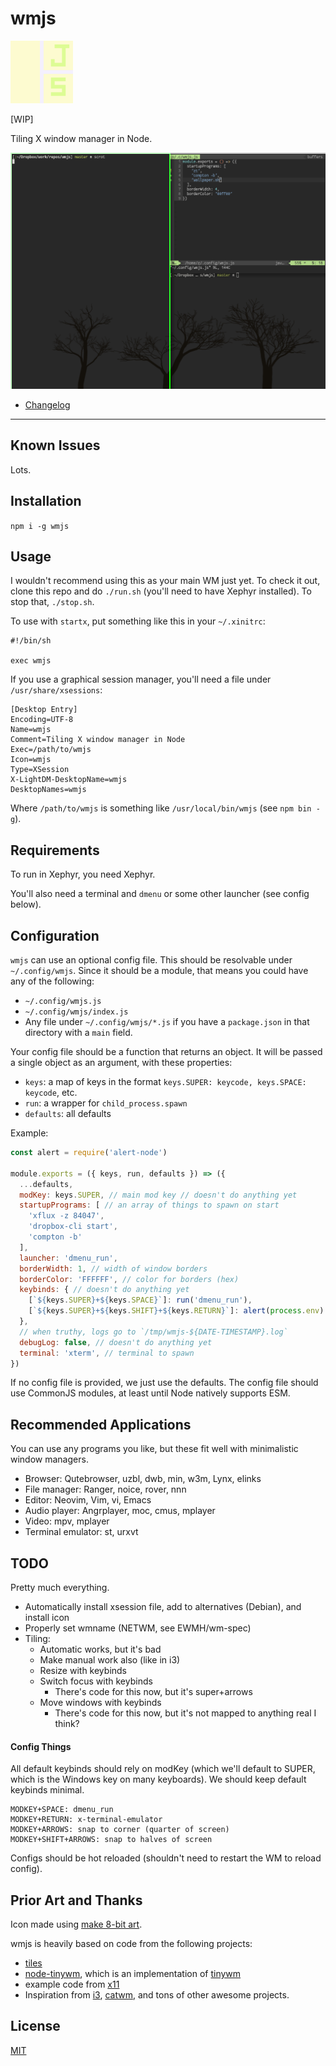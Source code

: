 # wmjs

![icon](/icon.png?raw=true)

[WIP]

Tiling X window manager in Node.

![screenshot](/screenshot.png?raw=true)

* [Changelog](./CHANGES.md)

--------

## Known Issues

Lots.

## Installation

`npm i -g wmjs`

## Usage

I wouldn't recommend using this as your main WM just yet. To check it out, clone
this repo and do `./run.sh` (you'll need to have Xephyr installed). To stop
that, `./stop.sh`.

To use with `startx`, put something like this in your `~/.xinitrc`:

```
#!/bin/sh

exec wmjs
```

If you use a graphical session manager, you'll need a file under
`/usr/share/xsessions`:

```
[Desktop Entry]
Encoding=UTF-8
Name=wmjs
Comment=Tiling X window manager in Node
Exec=/path/to/wmjs
Icon=wmjs
Type=XSession
X-LightDM-DesktopName=wmjs
DesktopNames=wmjs
```

Where `/path/to/wmjs` is something like `/usr/local/bin/wmjs` (see `npm bin -g`).

## Requirements

To run in Xephyr, you need Xephyr.

You'll also need a terminal and `dmenu` or some other launcher (see config
below).

## Configuration

`wmjs` can use an optional config file. This should be resolvable under
`~/.config/wmjs`. Since it should be a module, that means you could have any of
the following:

* `~/.config/wmjs.js`
* `~/.config/wmjs/index.js`
* Any file under `~/.config/wmjs/*.js` if you have a `package.json` in that
  directory with a `main` field.

Your config file should be a function that returns an object. It will be passed
a single object as an argument, with these properties:

* `keys`: a map of keys in the format `keys.SUPER: keycode, keys.SPACE: keycode`, etc.
* `run`: a wrapper for `child_process.spawn`
* `defaults`: all defaults

Example:

```javascript
const alert = require('alert-node')

module.exports = ({ keys, run, defaults }) => ({
  ...defaults,
  modKey: keys.SUPER, // main mod key // doesn't do anything yet
  startupPrograms: [ // an array of things to spawn on start
    'xflux -z 84047',
    'dropbox-cli start',
    'compton -b'
  ],
  launcher: 'dmenu_run',
  borderWidth: 1, // width of window borders
  borderColor: 'FFFFFF', // color for borders (hex)
  keybinds: { // doesn't do anything yet
    [`${keys.SUPER}+${keys.SPACE}`]: run('dmenu_run'),
    [`${keys.SUPER}+${keys.SHIFT}+${keys.RETURN}`]: alert(process.env) // whatever
  },
  // when truthy, logs go to `/tmp/wmjs-${DATE-TIMESTAMP}.log`
  debugLog: false, // doesn't do anything yet
  terminal: 'xterm', // terminal to spawn
})
```

If no config file is provided, we just use the defaults. The config file should
use CommonJS modules, at least until Node natively supports ESM.

## Recommended Applications

You can use any programs you like, but these fit well with minimalistic window
managers.

* Browser: Qutebrowser, uzbl, dwb, min, w3m, Lynx, elinks
* File manager: Ranger, noice, rover, nnn
* Editor: Neovim, Vim, vi, Emacs
* Audio player: Angrplayer, moc, cmus, mplayer
* Video: mpv, mplayer
* Terminal emulator: st, urxvt

## TODO

Pretty much everything.

* Automatically install xsession file, add to alternatives (Debian), and install icon
* Properly set wmname (NETWM, see EWMH/wm-spec)
* Tiling:
  * Automatic works, but it's bad
  * Make manual work also (like in i3)
  * Resize with keybinds
  * Switch focus with keybinds
    * There's code for this now, but it's super+arrows
  * Move windows with keybinds
    * There's code for this now, but it's not mapped to anything real I think?

#### Config Things

All default keybinds should rely on modKey (which we'll default to SUPER, which
is the Windows key on many keyboards). We should keep default keybinds minimal.

```
MODKEY+SPACE: dmenu_run
MODKEY+RETURN: x-terminal-emulator
MODKEY+ARROWS: snap to corner (quarter of screen)
MODKEY+SHIFT+ARROWS: snap to halves of screen
```

Configs should be hot reloaded (shouldn't need to restart the WM to reload
config).

## Prior Art and Thanks

Icon made using [make 8-bit art](https://make8bitart.com).

wmjs is heavily based on code from the following projects:

* [tiles](https://github.com/dominictarr/tiles)
* [node-tinywm](https://github.com/Airblader/node-tinywm), which is an
  implementation of [tinywm](http://incise.org/tinywm.html)
* example code from [x11](https://github.com/sidorares/node-x11)
* Inspiration from [i3](https://i3wm.org),
  [catwm](https://github.com/pyknite/catwm), and tons of other awesome projects.

## License

[MIT](./LICENSE.md)
